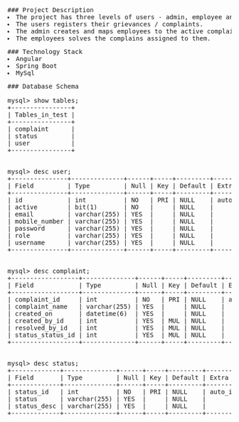 <pre>
### Project Description
<li>The project has three levels of users - admin, employee and user.
<li>The users registers their grievances / complaints.
<li>The admin creates and maps employees to the active complaints.
<li>The employees solves the complains assigned to them.
</pre>

<pre>
### Technology Stack
<li>Angular
<li>Spring Boot
<li>MySql
</pre>

<pre>
### Database Schema

mysql> show tables;
+----------------+
| Tables_in_test |
+----------------+
| complaint      |
| status         |
| user           |
+----------------+


mysql> desc user;
+---------------+--------------+------+-----+---------+----------------+
| Field         | Type         | Null | Key | Default | Extra          |
+---------------+--------------+------+-----+---------+----------------+
| id            | int          | NO   | PRI | NULL    | auto_increment |
| active        | bit(1)       | NO   |     | NULL    |                |
| email         | varchar(255) | YES  |     | NULL    |                |
| mobile_number | varchar(255) | YES  |     | NULL    |                |
| password      | varchar(255) | YES  |     | NULL    |                |
| role          | varchar(255) | YES  |     | NULL    |                |
| username      | varchar(255) | YES  |     | NULL    |                |
+---------------+--------------+------+-----+---------+----------------+


mysql> desc complaint;
+------------------+--------------+------+-----+---------+----------------+
| Field            | Type         | Null | Key | Default | Extra          |
+------------------+--------------+------+-----+---------+----------------+
| complaint_id     | int          | NO   | PRI | NULL    | auto_increment |
| complaint_name   | varchar(255) | YES  |     | NULL    |                |
| created_on       | datetime(6)  | YES  |     | NULL    |                |
| created_by_id    | int          | YES  | MUL | NULL    |                |
| resolved_by_id   | int          | YES  | MUL | NULL    |                |
| status_status_id | int          | YES  | MUL | NULL    |                |
+------------------+--------------+------+-----+---------+----------------+


mysql> desc status;
+-------------+--------------+------+-----+---------+----------------+
| Field       | Type         | Null | Key | Default | Extra          |
+-------------+--------------+------+-----+---------+----------------+
| status_id   | int          | NO   | PRI | NULL    | auto_increment |
| status      | varchar(255) | YES  |     | NULL    |                |
| status_desc | varchar(255) | YES  |     | NULL    |                |
+-------------+--------------+------+-----+---------+----------------+

</pre>
